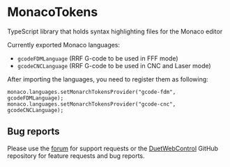 # MonacoTokens

TypeScript library that holds syntax highlighting files for the Monaco editor

Currently exported Monaco languages:

- `gcodeFDMLanguage` (RRF G-code to be used in FFF mode)
- `gcodeCNCLanguage` (RRF G-code to be used in CNC and Laser mode)

After importing the languages, you need to register them as following:

```
monaco.languages.setMonarchTokensProvider("gcode-fdm", gcodeFDMLanguage);
monaco.languages.setMonarchTokensProvider("gcode-cnc", gcodeCNCLanguage);
```

## Bug reports

Please use the [forum](https://forum.duet3d.com) for support requests or the [DuetWebControl](https://github.com/Duet3D/DuetWebControl) GitHub repository for feature requests and bug reports.
